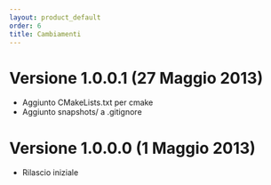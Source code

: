 ```yaml
---
layout: product_default
order: 6
title: Cambiamenti
---
```

# Versione 1.0.0.1 (27 Maggio 2013)

* Aggiunto CMakeLists.txt per cmake
* Aggiunto snapshots/ a .gitignore

# Versione 1.0.0.0 (1 Maggio 2013)

* Rilascio iniziale